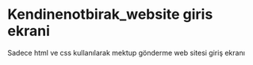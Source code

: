 # Kendinenotbirak_website giris ekrani
 Sadece html ve css kullanılarak mektup gönderme web sitesi giriş ekranı
